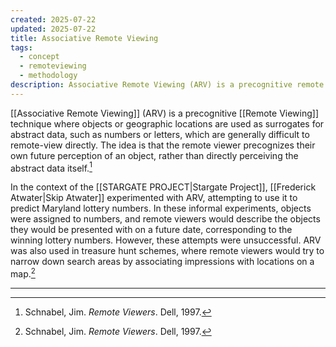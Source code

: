 ```yaml
---
created: 2025-07-22
updated: 2025-07-22
title: Associative Remote Viewing
tags:
  - concept
  - remoteviewing
  - methodology
description: Associative Remote Viewing (ARV) is a precognitive remote viewing technique where objects or geographic locations are used as surrogates for abstract data.
---
```


[[Associative Remote Viewing]] (ARV) is a precognitive [[Remote Viewing]] technique where objects or geographic locations are used as surrogates for abstract data, such as numbers or letters, which are generally difficult to remote-view directly. The idea is that the remote viewer precognizes their own future perception of an object, rather than directly perceiving the abstract data itself.[^1]

In the context of the [[STARGATE PROJECT|Stargate Project]], [[Frederick Atwater|Skip Atwater]] experimented with ARV, attempting to use it to predict Maryland lottery numbers. In these informal experiments, objects were assigned to numbers, and remote viewers would describe the objects they would be presented with on a future date, corresponding to the winning lottery numbers. However, these attempts were unsuccessful. ARV was also used in treasure hunt schemes, where remote viewers would try to narrow down search areas by associating impressions with locations on a map.[^1]

---

[^1]: Schnabel, Jim. *Remote Viewers*. Dell, 1997.